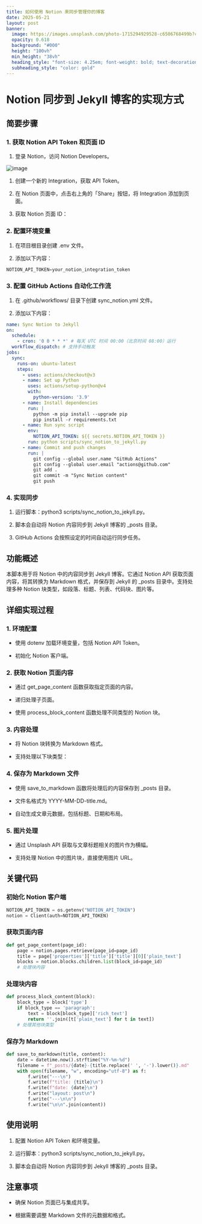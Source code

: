 ```yaml
---
title: 如何使用 Notion 来同步管理你的博客
date: 2025-05-21
layout: post
banner:
  image: https://images.unsplash.com/photo-1715294929528-c6506768499b?crop=entropy&cs=tinysrgb&fit=max&fm=jpg&ixid=M3w2OTIwMzJ8MHwxfHJhbmRvbXx8fHx8fHx8fDE3NDc4MzcyOTN8&ixlib=rb-4.1.0&q=80&w=1080
  opacity: 0.618
  background: "#000"
  height: "100vh"
  min_height: "38vh"
  heading_style: "font-size: 4.25em; font-weight: bold; text-decoration: underline"
  subheading_style: "color: gold"
---
```


# Notion 同步到 Jekyll 博客的实现方式

## 简要步骤

### 1. 获取 Notion API Token 和页面 ID

1. 登录 Notion，访问 Notion Developers。

![image](https://prod-files-secure.s3.us-west-2.amazonaws.com/a7a0cc5a-89b9-4cda-8686-1fba0ca52f40/d19c1afe-dea5-4312-9333-786b0ba83054/image.png?X-Amz-Algorithm=AWS4-HMAC-SHA256&X-Amz-Content-Sha256=UNSIGNED-PAYLOAD&X-Amz-Credential=ASIAZI2LB466YY3XOD55%2F20250521%2Fus-west-2%2Fs3%2Faws4_request&X-Amz-Date=20250521T142132Z&X-Amz-Expires=3600&X-Amz-Security-Token=IQoJb3JpZ2luX2VjEAQaCXVzLXdlc3QtMiJHMEUCIEUw%2BGYTWkcaLbCvItDvFjPgPeJ1SbnY0L9SWe0mr6GHAiEA%2FITwAeGm4Wacc4GU9wBvMEDoyTIGYdKg5wYMSzaZM%2BoqiAQIvP%2F%2F%2F%2F%2F%2F%2F%2F%2F%2FARAAGgw2Mzc0MjMxODM4MDUiDGM625HD8bVydn7hCCrcAwJ5B%2By9Np%2Bz6Kkcpk7ETueuDM3IGE7X%2Bh7MtZwD75sfKFl%2BavC2idbdTLyUkUSOsmrLch11H%2B%2BsTUUArr0tuMp62uyU3hnt6UHnXpUw5mugxBJBevpv0z64HFtPOm0vOf10A1QhnTEZzMMBAMg0AlPJsgH%2F%2FwZtu27xQd3ohdOL2pvJ3%2BsnUVU7NmufQF%2FJvigTd6iEXtjR9iDyH3S1%2FxWwspXRnf1QPVmPUgXbpBBXoOSUxST9ZHfpW9lWqzlEIKfGy1OLBzfHh47lh2%2BKgpGZMreLHof070VQ%2BltkE4HWL1xTxqI1FqPMQW3UgV2BHFOLebMtsQFW%2Bv4eloJN1VeWQmUIalPEJMfnPXSQW0iPmNfnMMLTLit3lj7toh9YZoxnCTBv4fWEh3fqh0xx8yKSIKW92TraYC5IDNlEsZGaqWAP1eA1j2WDf2y72I95GsI9RFnV0Bhbs0mF24GqoFrwmrXTTI1mEl%2FSoXTmDtAphqtg%2FURHApzmZCWKzLa5UshNvrJDvuutH8plGXIlbX7wKHzV8dPVB%2FXgB5sBqb8hM%2FceBhwzsMzv2NC7z%2Bmk2VeJ5kMgA7t3u1gTGb3Adk8Rsk4DjF%2FOJZxw61Hs8%2F1Aa3G5kbH6qvM93pvzMMLutsEGOqUBGe%2BVRHzH8fOp3L2AO35JenxfV3WOj1yiL%2F54bChoWGet2sf6gd1HIYfoTiMqVHXRYp2Ysgz3%2BhyVpVsvXuoqDYMfTwjx5I9r7MBxCAspTPXvglM5CDkFTnCtXy6%2FfdHoUBxm90eZ3PJaGDn53C%2FHySw4Z2AfP4ZPBR%2FdFConnzqZ57OFR%2FTz2sLmroilwjm0IEi%2FXKlzo76wJl3703A8VL25Bxxk&X-Amz-Signature=8d54d553bf2262c146331f366d16a9d9487bc4b20de7f1fb03ffbbc8f8ff94ac&X-Amz-SignedHeaders=host&x-id=GetObject)

1. 创建一个新的 Integration，获取 API Token。

1. 在 Notion 页面中，点击右上角的「Share」按钮，将 Integration 添加到页面。

1. 获取 Notion 页面 ID：


### 2. 配置环境变量

1. 在项目根目录创建 .env 文件。

1. 添加以下内容：

```javascript
NOTION_API_TOKEN=your_notion_integration_token
```

### 3. 配置 GitHub Actions 自动化工作流

1. 在 .github/workflows/ 目录下创建 sync_notion.yml 文件。

1. 添加以下内容：

```yaml
name: Sync Notion to Jekyll
on:
  schedule:
    - cron: '0 0 * * *' # 每天 UTC 时间 00:00（北京时间 08:00）运行
  workflow_dispatch: # 支持手动触发
jobs:
  sync:
    runs-on: ubuntu-latest
    steps:
      - uses: actions/checkout@v3
      - name: Set up Python
        uses: actions/setup-python@v4
        with:
          python-version: '3.9'
      - name: Install dependencies
        run: |
          python -m pip install --upgrade pip
          pip install -r requirements.txt
      - name: Run sync script
        env:
          NOTION_API_TOKEN: ${{ secrets.NOTION_API_TOKEN }}
        run: python scripts/sync_notion_to_jekyll.py
      - name: Commit and push changes
        run: |
          git config --global user.name "GitHub Actions"
          git config --global user.email "actions@github.com"
          git add .
          git commit -m "Sync Notion content"
          git push
```

### 4. 实现同步

1. 运行脚本：python3 scripts/sync_notion_to_jekyll.py。

1. 脚本会自动将 Notion 内容同步到 Jekyll 博客的 _posts 目录。

1. GitHub Actions 会按照设定的时间自动运行同步任务。

## 功能概述

本脚本用于将 Notion 中的内容同步到 Jekyll 博客。它通过 Notion API 获取页面内容，将其转换为 Markdown 格式，并保存到 Jekyll 的 _posts 目录中。支持处理多种 Notion 块类型，如段落、标题、列表、代码块、图片等。

## 详细实现过程

### 1. 环境配置

- 使用 dotenv 加载环境变量，包括 Notion API Token。

- 初始化 Notion 客户端。

### 2. 获取 Notion 页面内容

- 通过 get_page_content 函数获取指定页面的内容。

- 递归处理子页面。

- 使用 process_block_content 函数处理不同类型的 Notion 块。

### 3. 内容处理

- 将 Notion 块转换为 Markdown 格式。

- 支持处理以下块类型：


### 4. 保存为 Markdown 文件

- 使用 save_to_markdown 函数将处理后的内容保存到 _posts 目录。

- 文件名格式为 YYYY-MM-DD-title.md。

- 自动生成文章元数据，包括标题、日期和布局。

### 5. 图片处理

- 通过 Unsplash API 获取与文章标题相关的图片作为横幅。

- 支持处理 Notion 中的图片块，直接使用图片 URL。

## 关键代码

### 初始化 Notion 客户端

```python
NOTION_API_TOKEN = os.getenv("NOTION_API_TOKEN")
notion = Client(auth=NOTION_API_TOKEN)
```

### 获取页面内容

```python
def get_page_content(page_id):
    page = notion.pages.retrieve(page_id=page_id)
    title = page['properties']['title']['title'][0]['plain_text']
    blocks = notion.blocks.children.list(block_id=page_id)
    # 处理块内容
```

### 处理块内容

```python
def process_block_content(block):
    block_type = block['type']
    if block_type == 'paragraph':
        text = block[block_type]['rich_text']
        return ''.join([t['plain_text'] for t in text])
    # 处理其他块类型
```

### 保存为 Markdown

```python
def save_to_markdown(title, content):
    date = datetime.now().strftime("%Y-%m-%d")
    filename = f"_posts/{date}-{title.replace(' ', '-').lower()}.md"
    with open(filename, "w", encoding="utf-8") as f:
        f.write("---\n")
        f.write(f"title: {title}\n")
        f.write(f"date: {date}\n")
        f.write("layout: post\n")
        f.write("---\n\n")
        f.write("\n\n".join(content))
```

## 使用说明

1. 配置 Notion API Token 和环境变量。

1. 运行脚本：python3 scripts/sync_notion_to_jekyll.py。

1. 脚本会自动将 Notion 内容同步到 Jekyll 博客的 _posts 目录。

## 注意事项

- 确保 Notion 页面已与集成共享。

- 根据需要调整 Markdown 文件的元数据和格式。